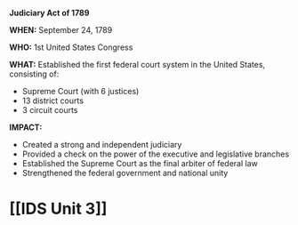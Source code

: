 **Judiciary Act of 1789**

**WHEN:** September 24, 1789

**WHO:** 1st United States Congress

**WHAT:** Established the first federal court system in the United States, consisting of:

* Supreme Court (with 6 justices)
* 13 district courts
* 3 circuit courts

**IMPACT:**

* Created a strong and independent judiciary
* Provided a check on the power of the executive and legislative branches
* Established the Supreme Court as the final arbiter of federal law
* Strengthened the federal government and national unity
# [[IDS Unit 3]]